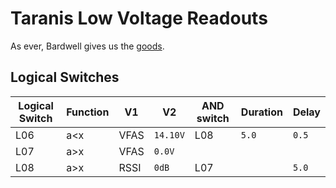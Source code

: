 # Taranis Low Voltage Readouts

As ever, Bardwell gives us the [goods](https://www.youtube.com/watch?v=2xt623VAMEk).


## Logical Switches

| Logical Switch | Function | V1   | V2       | AND switch | Duration | Delay |
|----------------|----------|------|----------|------------|----------|-------|
| L06            | a<x      | VFAS | `14.10V` | L08        | `5.0`    | `0.5` |
| L07            | a>x      | VFAS | `0.0V`   |            |          |       |
| L08            | a>x      | RSSI | `0dB`    | L07        |          | `5.0` |
